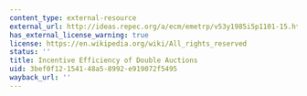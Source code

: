 ```yaml
---
content_type: external-resource
external_url: http://ideas.repec.org/a/ecm/emetrp/v53y1985i5p1101-15.html
has_external_license_warning: true
license: https://en.wikipedia.org/wiki/All_rights_reserved
status: ''
title: Incentive Efficiency of Double Auctions
uid: 3bef0f12-1541-48a5-8992-e919072f5495
wayback_url: ''
---
```

